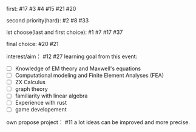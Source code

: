 first:
#17 #3 #4 #15 #21 #20

second priority(hard):
 #2 #8 #33

lst choose(last and first choice):
#1 #7 #17 #37

final choice:
#20 #21

interest/aim：
#12 #27 
learning goal from this event:
- [ ] Knowledge of EM theory and Maxwell's equations
- [ ] Computational modeling and Finite Element Analyses (FEA)
- [ ] ZX Calculus
- [ ] graph theory
- [ ] familiarity with linear algebra
- [ ] Experience with rust
- [ ] game developement

own propose project：
#11
a lot ideas can be improved and more precise.